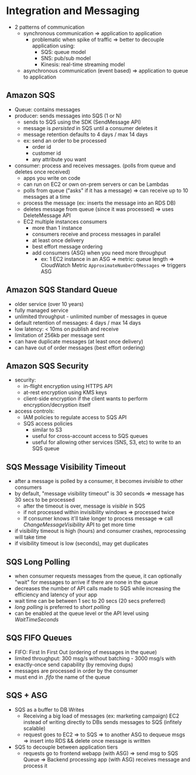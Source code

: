 # Integration and Messaging

* 2 patterns of communication
  * synchronous communication => application to application
    * problematic when spike of traffic => better to decouple application using:
      * SQS: queue model
      * SNS: pub/sub model
      * Kinesis: real-time streaming model
  * asynchronous communication (event based) => application to queue to application

## Amazon SQS

* Queue: contains messages
* producer: sends messages into SQS (1 or N)
  * sends to SQS using the SDK (SendMessage API)
  * message is *persisted* in SQS until a consumer deletes it
  * message retention defaults to 4 days / max 14 days
  * ex: send an order to be processed
    * order id
    * customer id
    * any attribute you want
* consumer: process and receives messages. (polls from queue and deletes once received)
  * apps you write on code
  * can run on EC2 or own on-prem servers or can be Lambdas
  * polls from queue ("asks" if it has a message) => can receive up to 10 messages at a time
  * process the message (ex: inserts the message into an RDS DB)
  * deletes message from queue (since it was processed) => uses DeleteMessage API
  * EC2 multiple instances consumers
    * more than 1 instance
    * consumers receive and process messages in parallel
    * at least once delivery
    * best effort message ordering
    * add consumers (ASG) when you need more throughput
      * ex: 1 EC2 instance in an ASG => metric: queue length => CloudWatch Metric `ApproximateNumberOfMessages` => triggers ASG

## Amazon SQS Standard Queue

* older service (over 10 years)
* fully managed service
* unlimited throughput - unlimited number of messages in queue
* default retention of messages: 4 days / max 14 days
* low latency: < 10ms on publish and receive
* limitation of 256kb per message sent
* can have duplicate messages (at least once delivery)
* can have out of order messages (best effort ordering)

## Amazon SQS Security

* security:
  * in-flight encryption using HTTPS API
  * at-rest encryption using KMS keys
  * client-side encryption if the client wants to perform encryption/decryption itself
* access controls:
  * IAM policies to regulate access to SQS API
  * SQS access policies
    * similar to S3
    * useful for cross-account access to SQS queues
    * useful for allowing other services (SNS, S3, etc) to write to an SQS queue

## SQS Message Visibility Timeout

* after a message is polled by a consumer, it becomes *invisible* to other consumers
* by default, "message visibility timeout" is 30 seconds => message has 30 secs to be processed
  * after the timeout is over, message is *visible* in SQS
  * if not processed within invisibility windows => processed twice
  * If consumer knows it'll take longer to process message => call *ChangeMessageVisibility* API to get more time
* if visibility timeout is high (hours) and consumer crashes, reprocessing will take time
* if visibility timeout is low (seconds), may get duplicates

## SQS Long Polling

* when consumer requests messages from the queue, it can optionally "wait" for messages to arrive if there are none in the queue
* decreases the number of API calls made to SQS while increasing the efficiency and latency of your app
* wait time can be between 1 sec to 20 secs (20 secs preferred)
* *long polling* is preferred to *short polling*
* can be enabled at the queue level or the API level using *WaitTimeSeconds*

## SQS FIFO Queues

* FIFO: First In First Out (ordering of messages in the queue)
* limited throughput: 300 msg/s without batching - 3000 msg/s with
* exactly-once send capability (by removing dups)
* messages are processed in order by the consumer
* must end in *.fifo* the name of the queue

## SQS + ASG

* SQS as a buffer to DB Writes
  * Receiving a big load of messages (ex: marketing campaign) EC2 instead of writing directly to DBs sends messages to SQS (infitely scalable)
  * request goes to EC2 => to SQS => to another ASG to dequeue msgs => insert into RDS && delete once message is written
* SQS to decouple between application tiers
  * requests go to frontend webapp (with ASG) =>  send msg to SQS Queue => Backend processing app (with ASG) receives message and process it
